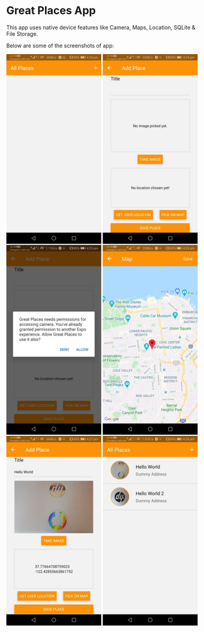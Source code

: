 # Great Places App

This app uses native device features like Camera, Maps, Location, SQLite & File Storage.

Below are some of the screenshots of app:

<img src="images/Screenshot_1.jpg" width="250">
<img src="images/Screenshot_2.jpg" width="250">
<img src="images/Screenshot_3.jpg" width="250">
<img src="images/Screenshot_4.jpg" width="250">
<img src="images/Screenshot_5.jpg" width="250">
<img src="images/Screenshot_6.jpg" width="250">
